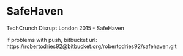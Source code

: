 # SafeHaven
TechCrunch Disrupt London 2015 - SafeHaven


if problems with push, bitbucket url: https://robertodries92@bitbucket.org/robertodries92/safehaven.git
